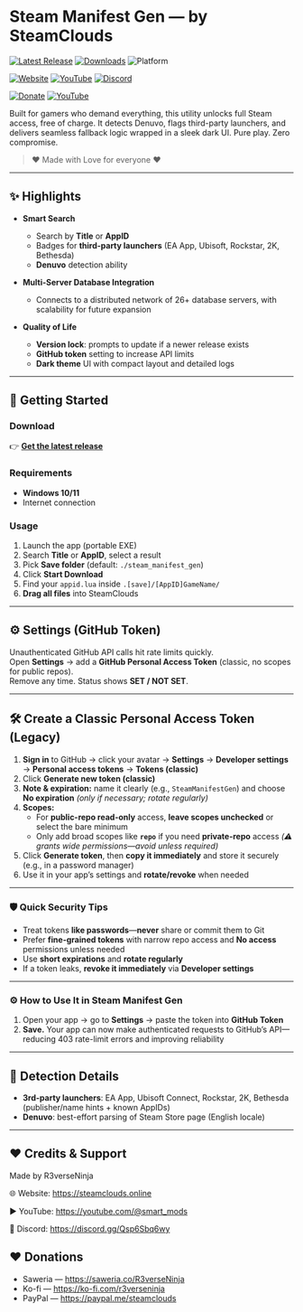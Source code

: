 # Steam Manifest Gen — by SteamClouds

[![Latest Release](https://img.shields.io/github/v/release/R3verseNinja/Steam-Manifest-Gen?label=Release&logo=github)](https://github.com/R3verseNinja/Steam-Manifest-Gen/releases/latest)
[![Downloads](https://img.shields.io/github/downloads/R3verseNinja/Steam-Manifest-Gen/total?label=Downloads)](https://github.com/R3verseNinja/Steam-Manifest-Gen/releases)
![Platform](https://img.shields.io/badge/Platform-Windows-blue)

[![Website](https://img.shields.io/badge/Website-steamclouds.online-0aa2ff?logo=google-chrome)](https://steamclouds.online)
[![YouTube](https://img.shields.io/badge/YouTube-@smart__mods-FF0000?logo=youtube)](https://youtube.com/@smart_mods)
[![Discord](https://img.shields.io/badge/Discord-Join%20us-5865F2?logo=discord)](https://discord.gg/Qsp6Sbq6wy)

[![Donate](https://img.shields.io/badge/Donate-Saweria%20%7C%20Ko--Fi%20%7C%20PayPal-orange?style=for-the-badge&logo=paypal)](#-support--donate)
[![YouTube](https://img.shields.io/youtube/channel/subscribers/UCQ5WTPclB4f9DALY8GqPCJw?style=for-the-badge&logo=youtube&logoColor=white&color=red)](https://youtube.com/@smart_mods)


Built for gamers who demand everything, this utility unlocks full Steam access, free of charge. It detects Denuvo, flags third-party launchers, and delivers seamless fallback logic wrapped in a sleek dark UI. Pure play. Zero compromise.

> ❤️ Made with Love for everyone ❤️

---

## ✨ Highlights

- **Smart Search**
  - Search by **Title** or **AppID**
  - Badges for **third-party launchers** (EA App, Ubisoft, Rockstar, 2K, Bethesda)
  - **Denuvo** detection ability

- **Multi-Server Database Integration**
  - Connects to a distributed network of 26+ database servers, with scalability for future expansion

- **Quality of Life**
  - **Version lock**: prompts to update if a newer release exists
  - **GitHub token** setting to increase API limits
  - **Dark theme** UI with compact layout and detailed logs

---

## 🚀 Getting Started

### Download
👉 **[Get the latest release](https://github.com/R3verseNinja/Steam-Manifest-Gen/releases/latest)**

### Requirements
- **Windows 10/11**
- Internet connection

### Usage
1. Launch the app (portable EXE)  
2. Search **Title** or **AppID**, select a result  
3. Pick **Save folder** (default: `./steam_manifest_gen`)  
4. Click **Start Download**  
5. Find your `appid.lua` inside `.[save]/[AppID]GameName/`  
6. **Drag all files** into SteamClouds

---

## ⚙️ Settings (GitHub Token)

Unauthenticated GitHub API calls hit rate limits quickly.  
Open **Settings** → add a **GitHub Personal Access Token** (classic, no scopes for public repos).  
Remove any time. Status shows **SET / NOT SET**.

---

## 🛠️ Create a Classic Personal Access Token (Legacy)

1. **Sign in** to GitHub → click your avatar → **Settings** → **Developer settings** → **Personal access tokens** → **Tokens (classic)**  
2. Click **Generate new token (classic)**  
3. **Note & expiration:** name it clearly (e.g., `SteamManifestGen`) and choose **No expiration** *(only if necessary; rotate regularly)*  
4. **Scopes:**  
   - For **public-repo read-only** access, **leave scopes unchecked** or select the bare minimum  
   - Only add broad scopes like **`repo`** if you need **private-repo** access *(⚠️ grants wide permissions—avoid unless required)*  
5. Click **Generate token**, then **copy it immediately** and store it securely (e.g., in a password manager)  
6. Use it in your app’s settings and **rotate/revoke** when needed  

---

### 🛡️ Quick Security Tips

- Treat tokens **like passwords**—**never** share or commit them to Git  
- Prefer **fine-grained tokens** with narrow repo access and **No access** permissions unless needed  
- Use **short expirations** and **rotate regularly**  
- If a token leaks, **revoke it immediately** via **Developer settings**

---

### ⚙️ How to Use It in Steam Manifest Gen

1. Open your app → go to **Settings** → paste the token into **GitHub Token**  
2. **Save.** Your app can now make authenticated requests to GitHub’s API—reducing 403 rate-limit errors and improving reliability  

---

## 🔎 Detection Details

- **3rd-party launchers**: EA App, Ubisoft Connect, Rockstar, 2K, Bethesda (publisher/name hints + known AppIDs)  
- **Denuvo**: best-effort parsing of Steam Store page (English locale)

---

## ❤️ Credits & Support

Made by R3verseNinja

🌐 Website: https://steamclouds.online

▶️ YouTube: https://youtube.com/@smart_mods

💬 Discord: https://discord.gg/Qsp6Sbq6wy

## ❤️ Donations

- Saweria — https://saweria.co/R3verseNinja
- Ko-fi — https://ko-fi.com/r3verseninja
- PayPal — https://paypal.me/steamclouds
